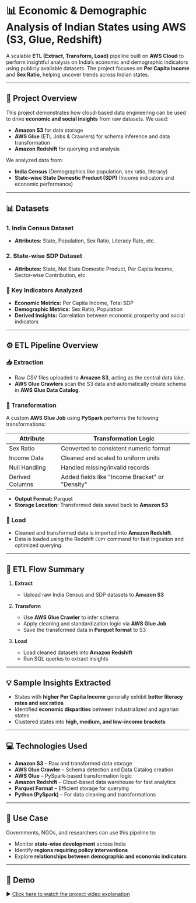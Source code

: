# 📊 Economic & Demographic Analysis of Indian States using AWS (S3, Glue, Redshift)

A scalable **ETL (Extract, Transform, Load)** pipeline built on **AWS Cloud** to perform insightful analysis on India’s economic and demographic indicators using publicly available datasets. The project focuses on **Per Capita Income** and **Sex Ratio**, helping uncover trends across Indian states.

---

## 📌 Project Overview

This project demonstrates how cloud-based data engineering can be used to drive **economic and social insights** from raw datasets. We used:

- **Amazon S3** for data storage  
- **AWS Glue** (ETL Jobs & Crawlers) for schema inference and data transformation  
- **Amazon Redshift** for querying and analysis

We analyzed data from:
- **India Census** (Demographics like population, sex ratio, literacy)
- **State-wise State Domestic Product (SDP)** (Income indicators and economic performance)

---

## 📊 Datasets

### 1. India Census Dataset
- **Attributes:** State, Population, Sex Ratio, Literacy Rate, etc.

### 2. State-wise SDP Dataset
- **Attributes:** State, Net State Domestic Product, Per Capita Income, Sector-wise Contribution, etc.

### 🔑 Key Indicators Analyzed
- **Economic Metrics:** Per Capita Income, Total SDP  
- **Demographic Metrics:** Sex Ratio, Population  
- **Derived Insights:** Correlation between economic prosperity and social indicators

---

## ⚙️ ETL Pipeline Overview

### 📥 Extraction

- Raw CSV files uploaded to **Amazon S3**, acting as the central data lake.
- **AWS Glue Crawlers** scan the S3 data and automatically create schema in **AWS Glue Data Catalog**.

### 🧹 Transformation

A custom **AWS Glue Job** using **PySpark** performs the following transformations:

| Attribute        | Transformation Logic                              |
|------------------|----------------------------------------------------|
| Sex Ratio        | Converted to consistent numeric format             |
| Income Data      | Cleaned and scaled to uniform units               |
| Null Handling    | Handled missing/invalid records                    |
| Derived Columns  | Added fields like "Income Bracket" or "Density"   |

- **Output Format:** Parquet  
- **Storage Location:** Transformed data saved back to **Amazon S3**

### 🚚 Load

- Cleaned and transformed data is imported into **Amazon Redshift**.
- Data is loaded using the Redshift `COPY` command for fast ingestion and optimized querying.

---

## 🔁 ETL Flow Summary

1. **Extract**
   - Upload raw India Census and SDP datasets to **Amazon S3**

2. **Transform**
   - Use **AWS Glue Crawler** to infer schema
   - Apply cleaning and standardization logic via **AWS Glue Job**
   - Save the transformed data in **Parquet format** to S3

3. **Load**
   - Load cleaned datasets into **Amazon Redshift**
   - Run SQL queries to extract insights

---

## 💡 Sample Insights Extracted

- States with **higher Per Capita Income** generally exhibit **better literacy rates and sex ratios**
- Identified **economic disparities** between industrialized and agrarian states
- Clustered states into **high, medium, and low-income brackets**

---

## 💻 Technologies Used

- **Amazon S3** – Raw and transformed data storage  
- **AWS Glue Crawler** – Schema detection and Data Catalog creation  
- **AWS Glue** – PySpark-based transformation logic  
- **Amazon Redshift** – Cloud-based data warehouse for fast analytics  
- **Parquet Format** – Efficient storage for querying  
- **Python (PySpark)** – For data cleaning and transformations

---

## 🎯 Use Case

Governments, NGOs, and researchers can use this pipeline to:

- Monitor **state-wise development** across India  
- Identify **regions requiring policy interventions**  
- Explore **relationships between demographic and economic indicators**

---

## 🎥 Demo

▶️ [Click here to watch the project video explanation](https://drive.google.com/file/d/1L2MdG62RdISPUGNlKqMX10uQOZnlujfQ/view?usp=drive_link)

